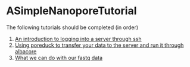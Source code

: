 # ASimpleNanoporeTutorial

The following tutorials should be completed (in order)
1. [An introduction to logging into a server through ssh](basic_shell_logging.html)
2. [Using poreduck to transfer your data to the server and run it through albacore](running_poreduck.html)
3. [What we can do with our fastq data](tutorial.html)
